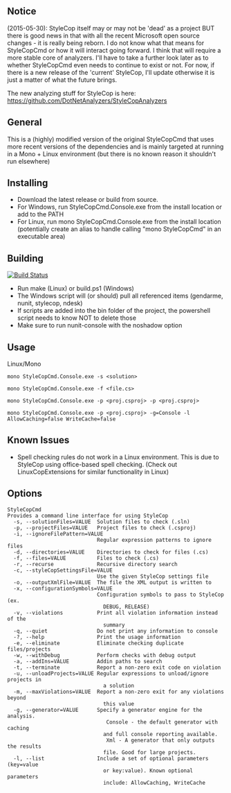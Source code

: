 Notice
------
(2015-05-30): StyleCop itself may or may not be 'dead' as a project BUT there is good news in that with 
all the recent Microsoft open source changes - it is really being reborn. I do not know what that means 
for StyleCopCmd or how it will interact going forward. I think that will require a more stable core of 
analyzers. I'll have to take a further look later as to whether StyleCopCmd even needs to continue to 
exist or not. For now, if there is a new release of the 'current' StyleCop, I'll update otherwise it is 
just a matter of what the future brings.

The new analyzing stuff for StyleCop is here: https://github.com/DotNetAnalyzers/StyleCopAnalyzers

General
-------

This is a (highly) modified version of the original StyleCopCmd that uses more recent versions of the dependencies and is mainly targeted at running in a Mono + Linux environment (but there is no known reason it shouldn't run elsewhere)

Installing
----------
* Download the latest release or build from source. 
* For Windows, run StyleCopCmd.Console.exe from the install location or add to the PATH
* For Linux, run mono StyleCopCmd.Console.exe from the install location (potentially create an alias to handle calling "mono StyleCopCmd" in an executable area)

Building
--------
[![Build Status](https://travis-ci.org/enckse/StyleCopCmd.png)](https://travis-ci.org/enckse/StyleCopCmd)
* Run make (Linux) or build.ps1 (Windows)
* The Windows script will (or should) pull all referenced items (gendarme, nunit, stylecop, ndesk)
* If scripts are added into the bin folder of the project, the powershell script needs to know NOT to delete those
* Make sure to run nunit-console with the noshadow option

Usage
------
Linux/Mono
```text
mono StyleCopCmd.Console.exe -s <solution>

mono StyleCopCmd.Console.exe -f <file.cs>

mono StyleCopCmd.Console.exe -p <proj.csproj> -p <proj.csproj>

mono StyleCopCmd.Console.exe -p <proj.csproj> -g=Console -l AllowCaching=false WriteCache=false
```

Known Issues
-----------
* Spell checking rules do not work in a Linux environment. This is due to StyleCop using office-based spell checking. (Check out LinuxCopExtensions for similar functionality in Linux)

Options
--------
```text
StyleCopCmd
Provides a command line interface for using StyleCop
  -s, --solutionFiles=VALUE  Solution files to check (.sln)
  -p, --projectFiles=VALUE   Project files to check (.csproj)
  -i, --ignoreFilePattern=VALUE
                             Regular expression patterns to ignore files
  -d, --directories=VALUE    Directories to check for files (.cs)
  -f, --files=VALUE          Files to check (.cs)
  -r, --recurse              Recursive directory search
  -c, --styleCopSettingsFile=VALUE
                             Use the given StyleCop settings file
  -o, --outputXmlFile=VALUE  The file the XML output is written to
  -x, --configurationSymbols=VALUE
                             Configuration symbols to pass to StyleCop (ex. 
                               DEBUG, RELEASE)
  -v, --violations           Print all violation information instead of the 
                               summary
  -q, --quiet                Do not print any information to console
  -?, --help                 Print the usage information
  -e, --eliminate            Eliminate checking duplicate files/projects
  -w, --withDebug            Perform checks with debug output
  -a, --addIns=VALUE         Addin paths to search
  -t, --terminate            Report a non-zero exit code on violation
  -u, --unloadProjects=VALUE Regular expressions to unload/ignore projects in 
                               a solution
  -m, --maxViolations=VALUE  Report a non-zero exit for any violations beyond 
                               this value
  -g, --generator=VALUE      Specify a generator engine for the analysis.
                                Console - the default generator with caching 
                               and full console reporting available.
                                Xml - A generator that only outputs the results 
                               file. Good for large projects.
  -l, --list                 Include a set of optional parameters (key=value 
                               or key:value). Known optional parameters 
                               include: AllowCaching, WriteCache
```
